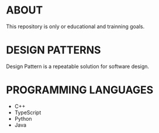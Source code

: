 # ABOUT

This repository is only or educational and trainning goals.

# DESIGN PATTERNS

Design Pattern is a repeatable solution for software design.

# PROGRAMMING LANGUAGES

- C++
- TypeScript
- Python
- Java
